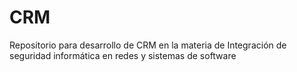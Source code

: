 # CRM
Repositorio para desarrollo de CRM en la materia de Integración de seguridad informática en redes y sistemas de software
